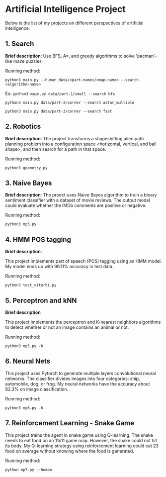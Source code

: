 # Artificial Intelligence Project
Below is the list of my projects on different perspectives of artificial intelligence.
## 1. Search 

**Brief description**: Use BFS, A*, and greedy algorithms to solve 'pacman'-like maze puzzles

Running method:

`python3 main.py --human data/<part-name>/<map-name> --search <algorithm-name>`

Ex:
`python3 main.py data/part-1/small --search bfs`

`python3 main.py data/part-3/corner --search astar_multiple`

`python3 main.py data/part-3/corner --search fast`

## 2. Robotics

**Brief description**:
The project transforms a shapeshifting alien path planning problem into a configuration space <horizontal, vertical, and ball shape>, and then search for a path in that space.

Running method:

`python3 geometry.py`

## 3. Naive Bayes

**Brief description**:
The proect uses Naive Bayes algorithm to train a binary sentiment classifier with a dataset of movie reviews. The output model could evaluate whether the IMDb comments are positive or negative.

Running method:

`python3 mp3.py`

## 4. HMM POS tagging

**Brief description**:

This project implements part of speech (POS) tagging using an HMM model. My model ends up with 96.11% accuracy in test data.

Running method:

`python3 test_viterbi.py`

## 5. Perceptron and kNN

**Brief description**

This project implements the perceptron and K-nearest neighbors algorithms to detect whether or not an image contains an animal or not.

Running method:

`python3 mp5.py -h`

## 6. Neural Nets

This project uses Pytorch to generate multiple layers convolutional neural networks. The classifier divides images into four categories: ship, automobile, dog, or frog. My neural networks have the accuracy about 82.3% on image classification.

Running method:

`python3 mp6.py -h`

## 7. Reinforcement Learning - Snake Game

This project trains the agent in snake game using Q-learning. The snake needs to eat food on an 11x11 game map. However, the snake could not hit its body. My Q-learning strategy using reinforcement learning could eat 23 food on average without knowing where the food is generated.

Running method:

`python mp7.py --human`
